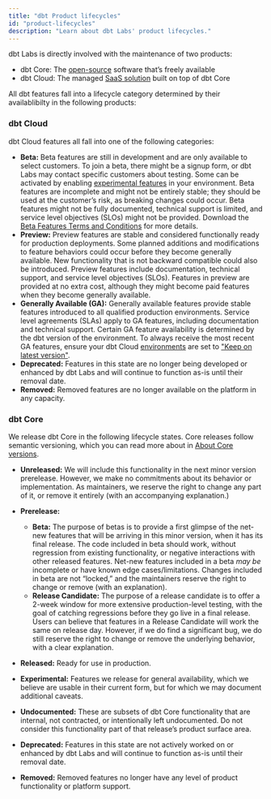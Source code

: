 ```yaml
---
title: "dbt Product lifecycles"
id: "product-lifecycles"
description: "Learn about dbt Labs' product lifecycles."
---
```


dbt Labs is directly involved with the maintenance of two products: 

- dbt Core: The [open-source](https://github.com/dbt-labs/dbt-core) software that’s freely available 
- dbt Cloud: The managed [SaaS solution](https://www.getdbt.com/signup) built on top of dbt Core

All dbt features fall into a lifecycle category determined by their availablibilty in the following products:

### dbt Cloud

dbt Cloud features all fall into one of the following categories:

- **Beta:** Beta features are still in development and are only available to select customers. To join a beta, there might be a signup form, or dbt Labs may contact specific customers about testing. Some can be activated by enabling [experimental features](/docs/dbt-versions/experimental-features) in your environment. Beta features are incomplete and might not be entirely stable; they should be used at the customer’s risk, as breaking changes could occur. Beta features might not be fully documented, technical support is limited, and service level objectives (SLOs) might not be provided. Download the [Beta Features Terms and Conditions](/assets/beta-tc.pdf) for more details.
- **Preview:**  Preview features are stable and considered functionally ready for production deployments. Some planned additions and modifications to feature behaviors could occur before they become generally available. New functionality that is not backward compatible could also be introduced. Preview features include documentation, technical support, and service level objectives (SLOs). Features in preview are provided at no extra cost, although they might become paid features when they become generally available.
- **Generally Available (GA):** Generally available features provide stable features introduced to all qualified production environments. Service level agreements (SLAs) apply to GA features, including documentation and technical support. Certain GA feature availability is determined by the dbt version of the environment. To always receive the most recent GA features, ensure your dbt Cloud [environments](/docs/dbt-cloud-environments) are set to ["Keep on latest version"](/docs/dbt-versions/upgrade-dbt-version-in-cloud#keep-on-latest-version).
- **Deprecated:** Features in this state are no longer being developed or enhanced by dbt Labs and will continue to function as-is until their removal date.
- **Removed:** Removed features are no longer available on the platform in any capacity.

### dbt Core

We release dbt Core in the following lifecycle states. Core releases follow semantic versioning, which you can read more about in [About Core versions](/docs/dbt-versions/core).
- **Unreleased:** We will include this functionality in the next minor version prerelease. However, we make no commitments about its behavior or implementation. As maintainers, we reserve the right to change any part of it, or remove it entirely (with an accompanying explanation.)

- **Prerelease:**
    * **Beta:** The purpose of betas is to provide a first glimpse of the net-new features that will be arriving in this minor version, when it has its
    final release. The code included in beta should work, without regression from existing functionality, or negative interactions with other released
    features. Net-new features included in a beta _may be_ incomplete or have known edge cases/limitations. Changes included in beta are not “locked,”
    and the maintainers reserve the right to change or remove (with an explanation).
    * **Release Candidate:** The purpose of a release candidate is to offer a 2-week window for more extensive production-level testing, with the goal of
    catching regressions before they go live in a final release. Users can believe that features in a Release Candidate will work the same on release day.
    However, if we do find a significant bug, we do still reserve the right to change or remove the underlying behavior, with a clear explanation. 
 - **Released:** Ready for use in production.
 - **Experimental:** Features we release for general availability, which we believe are usable in their current form, but for which we may document
    additional caveats. 
 - **Undocumented:** These are subsets of dbt Core functionality that are internal, not contracted, or intentionally left undocumented. Do not consider
    this functionality part of that release’s product surface area.
 - **Deprecated:** Features in this state are not actively worked on or enhanced by dbt Labs and will continue to function as-is until their removal date. 
 - **Removed:** Removed features no longer have any level of product functionality or platform support.


